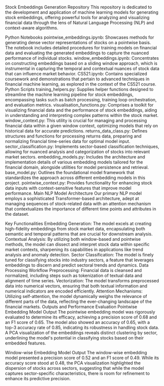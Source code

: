 Stock Embeddings Generation Repository
This repository is dedicated to the development and application of machine learning models for generating stock embeddings, offering powerful tools for analyzing and visualizing financial data through the lens of Natural Language Processing (NLP) and context-aware algorithms.

Python Notebooks
pointwise_embeddings.ipynb: Showcases methods for generating dense vector representations of stocks on a pointwise basis. The notebook includes detailed procedures for training models on financial data and evaluating the generated embeddings to capture the nuanced performance of individual stocks.
window_embeddings.ipynb: Concentrates on constructing embeddings based on a sliding window approach, which is instrumental in capturing the temporal and contextual nuances of stock data that can influence market behavior.
CS521.ipynb: Contains specialized coursework and demonstrations that pertain to advanced techniques in financial machine learning, as explored in the context of the CS521 course.
Python Scripts
training_helpers.py: Supplies helper functions designed to streamline the machine learning pipeline for stock embeddings, encompassing tasks such as batch processing, training loop orchestration, and evaluation metrics.
visualisation_functions.py: Comprises a toolkit for visualizing financial data and the performance of stock embeddings, aiding in understanding and interpreting complex patterns within the stock market.
window_context.py: This utility is crucial for managing and processing financial data within a given window context, optimizing models that rely on historical data for accurate predictions.
returns_data_class.py: Defines structures and functions for processing returns data, preparing and normalizing financial time-series data for optimal model input.
sector_classification.py: Implements sector-based classification techniques, allowing for nuanced analysis and categorization of stocks into relevant market sectors.
embedding_models.py: Includes the architecture and implementation details of various embedding models tailored for the financial domain, alongside utilities for model persistence and retrieval.
base_model.py: Outlines the foundational model framework that standardizes the approach across different embedding models in this project.
pointwise_context.py: Provides functionality for enhancing stock data inputs with context-sensitive features that improve model performance.
Main NLP Model Architecture
Our primary NLP model employs a sophisticated Transformer-based architecture, adept at managing sequences of stock-related data with an attention mechanism that contextualizes the importance of different time points and attributes in the dataset.

Key Functionalities
Embedding Generation: The model excels at creating high-fidelity embeddings from stock market data, encapsulating both semantic and temporal patterns that are crucial for downstream analysis.
Contextual Analysis: By utilizing both window-based and pointwise methods, the model can dissect and interpret stock data within specific market contexts, sharpening its capabilities in applications like trend analysis and anomaly detection.
Sector Classification: The model is finely tuned for classifying stocks into industry sectors, a feature that leverages embeddings to discern and predict sectoral trends and dynamics.
Data Processing Workflow
Preprocessing: Financial data is cleansed and normalized, including steps such as tokenization of textual data and alignment of time series.
Vectorization: The model transforms preprocessed data into numerical vectors, ensuring that both textual information and numerical indicators are encoded efficiently.
Attention Mechanisms: Utilizing self-attention, the model dynamically weighs the relevance of different parts of the data, reflecting the ever-changing landscape of the financial markets.
Outputs and Performance Evaluation
Pointwise Embedding Model Output
The pointwise embedding model was rigorously evaluated to determine its efficacy, achieving a precision score of 0.68 and an F1 score of 0.65. The model also showed an accuracy of 0.65, with a top-3 accuracy rate of 0.85, indicating its robustness in handling stock data. A PCA visualization of the embeddings reveals distinct clustering by sector, underlining the model's potential in classifying stocks based on their embedded features.

Window-wise Embedding Model Output
The window-wise embedding model presented a precision score of 0.52 and an F1 score of 0.49. While its accuracy score stood at 0.48, the PCA visualization highlighted the dispersion of stocks across sectors, suggesting that while the model captures sector-specific characteristics, there is room for refinement to enhance its predictive precision.
